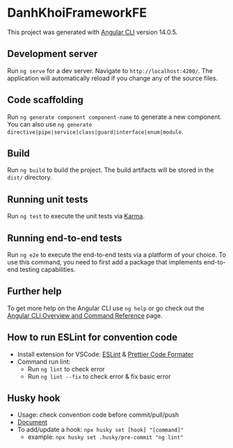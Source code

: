 # DanhKhoiFrameworkFE

This project was generated with [Angular CLI](https://github.com/angular/angular-cli) version 14.0.5.

## Development server

Run `ng serve` for a dev server. Navigate to `http://localhost:4200/`. The application will automatically reload if you change any of the source files.

## Code scaffolding

Run `ng generate component component-name` to generate a new component. You can also use `ng generate directive|pipe|service|class|guard|interface|enum|module`.

## Build

Run `ng build` to build the project. The build artifacts will be stored in the `dist/` directory.

## Running unit tests

Run `ng test` to execute the unit tests via [Karma](https://karma-runner.github.io).

## Running end-to-end tests

Run `ng e2e` to execute the end-to-end tests via a platform of your choice. To use this command, you need to first add a package that implements end-to-end testing capabilities.

## Further help

To get more help on the Angular CLI use `ng help` or go check out the [Angular CLI Overview and Command Reference](https://angular.io/cli) page.

## How to run ESLint for convention code

- Install extension for VSCode: [ESLint](https://eslint.org) & [Prettier Code Formater](https://prettier.io)
- Command run lint:
  - Run `ng lint` to check error
  - Run `ng lint --fix` to check error & fix basic error

## Husky hook

- Usage: check convention code before commit/pull/push
- [Document](https://www.npmjs.com/package/husky)
- To add/update a hook: `npx husky set [hook] "[command]"`
  - example: `npx husky set .husky/pre-commit "ng lint"`
